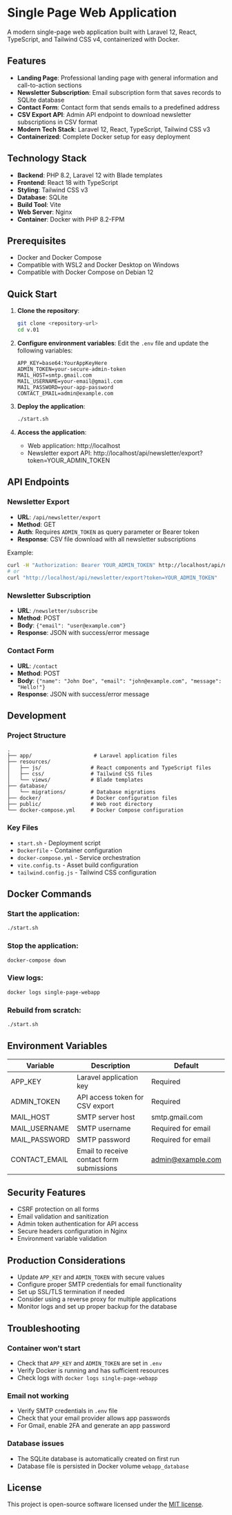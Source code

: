 # Single Page Web Application

A modern single-page web application built with Laravel 12, React, TypeScript, and Tailwind CSS v4, containerized with Docker.

## Features

- **Landing Page**: Professional landing page with general information and call-to-action sections
- **Newsletter Subscription**: Email subscription form that saves records to SQLite database
- **Contact Form**: Contact form that sends emails to a predefined address
- **CSV Export API**: Admin API endpoint to download newsletter subscriptions in CSV format
- **Modern Tech Stack**: Laravel 12, React, TypeScript, Tailwind CSS v3
- **Containerized**: Complete Docker setup for easy deployment

## Technology Stack

- **Backend**: PHP 8.2, Laravel 12 with Blade templates
- **Frontend**: React 18 with TypeScript
- **Styling**: Tailwind CSS v3
- **Database**: SQLite
- **Build Tool**: Vite
- **Web Server**: Nginx
- **Container**: Docker with PHP 8.2-FPM

## Prerequisites

- Docker and Docker Compose
- Compatible with WSL2 and Docker Desktop on Windows
- Compatible with Docker Compose on Debian 12

## Quick Start

1. **Clone the repository**:
   ```bash
   git clone <repository-url>
   cd v.01
   ```

2. **Configure environment variables**:
   Edit the `.env` file and update the following variables:
   ```env
   APP_KEY=base64:YourAppKeyHere
   ADMIN_TOKEN=your-secure-admin-token
   MAIL_HOST=smtp.gmail.com
   MAIL_USERNAME=your-email@gmail.com
   MAIL_PASSWORD=your-app-password
   CONTACT_EMAIL=admin@example.com
   ```

3. **Deploy the application**:
   ```bash
   ./start.sh
   ```

4. **Access the application**:
   - Web application: http://localhost
   - Newsletter export API: http://localhost/api/newsletter/export?token=YOUR_ADMIN_TOKEN

## API Endpoints

### Newsletter Export
- **URL**: `/api/newsletter/export`
- **Method**: GET
- **Auth**: Requires `ADMIN_TOKEN` as query parameter or Bearer token
- **Response**: CSV file download with all newsletter subscriptions

Example:
```bash
curl -H "Authorization: Bearer YOUR_ADMIN_TOKEN" http://localhost/api/newsletter/export
# or
curl "http://localhost/api/newsletter/export?token=YOUR_ADMIN_TOKEN"
```

### Newsletter Subscription
- **URL**: `/newsletter/subscribe`
- **Method**: POST
- **Body**: `{"email": "user@example.com"}`
- **Response**: JSON with success/error message

### Contact Form
- **URL**: `/contact`
- **Method**: POST
- **Body**: `{"name": "John Doe", "email": "john@example.com", "message": "Hello!"}`
- **Response**: JSON with success/error message

## Development

### Project Structure
```
.
├── app/                    # Laravel application files
├── resources/
│   ├── js/                # React components and TypeScript files
│   ├── css/               # Tailwind CSS files
│   └── views/             # Blade templates
├── database/
│   └── migrations/        # Database migrations
├── docker/                # Docker configuration files
├── public/                # Web root directory
└── docker-compose.yml     # Docker Compose configuration
```

### Key Files
- `start.sh` - Deployment script
- `Dockerfile` - Container configuration
- `docker-compose.yml` - Service orchestration
- `vite.config.ts` - Asset build configuration
- `tailwind.config.js` - Tailwind CSS configuration

## Docker Commands

### Start the application:
```bash
./start.sh
```

### Stop the application:
```bash
docker-compose down
```

### View logs:
```bash
docker logs single-page-webapp
```

### Rebuild from scratch:
```bash
./start.sh
```

## Environment Variables

| Variable | Description | Default |
|----------|-------------|---------|
| APP_KEY | Laravel application key | Required |
| ADMIN_TOKEN | API access token for CSV export | Required |
| MAIL_HOST | SMTP server host | smtp.gmail.com |
| MAIL_USERNAME | SMTP username | Required for email |
| MAIL_PASSWORD | SMTP password | Required for email |
| CONTACT_EMAIL | Email to receive contact form submissions | admin@example.com |

## Security Features

- CSRF protection on all forms
- Email validation and sanitization
- Admin token authentication for API access
- Secure headers configuration in Nginx
- Environment variable validation

## Production Considerations

- Update `APP_KEY` and `ADMIN_TOKEN` with secure values
- Configure proper SMTP credentials for email functionality
- Set up SSL/TLS termination if needed
- Consider using a reverse proxy for multiple applications
- Monitor logs and set up proper backup for the database

## Troubleshooting

### Container won't start
- Check that `APP_KEY` and `ADMIN_TOKEN` are set in `.env`
- Verify Docker is running and has sufficient resources
- Check logs with `docker logs single-page-webapp`

### Email not working
- Verify SMTP credentials in `.env` file
- Check that your email provider allows app passwords
- For Gmail, enable 2FA and generate an app password

### Database issues
- The SQLite database is automatically created on first run
- Database file is persisted in Docker volume `webapp_database`

## License

This project is open-source software licensed under the [MIT license](LICENSE).
